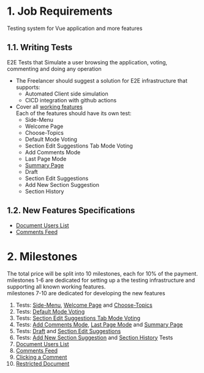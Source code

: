 # 1. <a id="job_requirements">Job Requirements</a>
Testing system for Vue application and more features
## 1.1. Writing Tests
E2E Tests that Simulate a user browsing the application, voting, commenting and doing any operation
- The Freelancer should suggest a solution for E2E infrastructure that supports:
  - Automated Client side simulation
  - CICD integration with github actions
- Cover all [working features](./working_features.md)<br>
Each of the features should have its own test:
  - Side-Menu
  - Welcome Page
  - Choose-Topics
  - Default Mode Voting
  - Section Edit Suggestions Tab Mode Voting 
  - Add Comments Mode
  - Last Page Mode
  - [Summary Page](../VotingPage/README.md#summary_page)
  - Draft
  - Section Edit Suggestions
  - Add New Section Suggestion
  - Section History
## 1.2. New Features Specifications
- [Document Users List](./README.md#document_users_list)
- [Comments Feed](./README.md#comments_feed)
# 2. <a id="milestones">Milestones</a>
The total price will be split into 10 milestones, each for 10% of the payment.<br>
milestones 1-6 are dedicated for setting up a the testing infrastructure and supporting all known working features.<br>
milestones 7-10 are dedicated for developing the new features
1. Tests: [Side-Menu](./working_features.md#side-menu), [Welcome Page](./working_features.md#welcome) and [Choose-Topics](./working_features.md#choose-topics)
2. Tests: [Default Mode Voting](./working_features.md#vote-page-default-mode)
3. Tests: [Section Edit Suggestions Tab Mode Voting](./working_features.md#vote-page-default-mode)
4. Tests: [Add Comments Mode](./working_features.md#add_comments_mode), [Last Page Mode](./working_features.md#last_page_mode) and [Summary Page](./working_features.md#summary-page)
5. Tests: [Draft](./working_features.md#draft) and [Section Edit Suggestions](./working_features.md#section_edit_suggestions)
6. Tests: [Add New Section Suggestion](./working_features.md#add-new-section) and [Section History](./working_features.md#history-page) Tests
7. [Document Users List](./userStories/user_story.md#document_users_list_step)
8. [Comments Feed](./userStories/user_story.md#comments_feed_step)
9. [Clicking a Comment](./userStories/user_story.md#clicking_a_comment_step)
10. [Restricted Document](./userStories/user_story.md#restricted_document_step)
